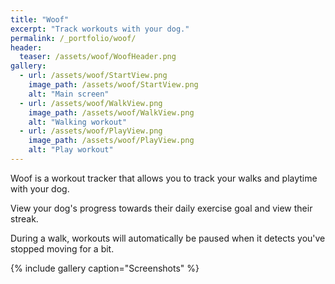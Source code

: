 ```yaml
---
title: "Woof"
excerpt: "Track workouts with your dog."
permalink: /_portfolio/woof/
header:
  teaser: /assets/woof/WoofHeader.png
gallery:
  - url: /assets/woof/StartView.png
    image_path: /assets/woof/StartView.png
    alt: "Main screen"
  - url: /assets/woof/WalkView.png
    image_path: /assets/woof/WalkView.png
    alt: "Walking workout"
  - url: /assets/woof/PlayView.png
    image_path: /assets/woof/PlayView.png
    alt: "Play workout"
---
```


Woof is a workout tracker that allows you to track your walks and playtime with your dog.

View your dog's progress towards their daily exercise goal and view their streak.

During a walk, workouts will automatically be paused when it detects you've stopped moving for a bit.

{% include gallery caption="Screenshots" %}
